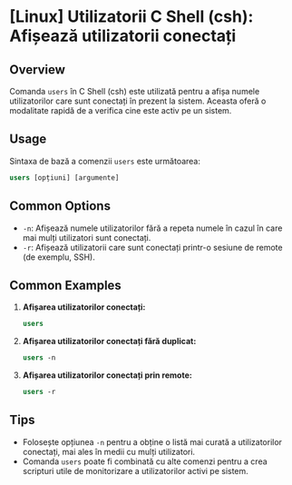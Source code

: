 # [Linux] Utilizatorii C Shell (csh): Afișează utilizatorii conectați

## Overview
Comanda `users` în C Shell (csh) este utilizată pentru a afișa numele utilizatorilor care sunt conectați în prezent la sistem. Aceasta oferă o modalitate rapidă de a verifica cine este activ pe un sistem.

## Usage
Sintaxa de bază a comenzii `users` este următoarea:

```csh
users [opțiuni] [argumente]
```

## Common Options
- `-n`: Afișează numele utilizatorilor fără a repeta numele în cazul în care mai mulți utilizatori sunt conectați.
- `-r`: Afișează utilizatorii care sunt conectați printr-o sesiune de remote (de exemplu, SSH).

## Common Examples
1. **Afișarea utilizatorilor conectați:**
   ```csh
   users
   ```

2. **Afișarea utilizatorilor conectați fără duplicat:**
   ```csh
   users -n
   ```

3. **Afișarea utilizatorilor conectați prin remote:**
   ```csh
   users -r
   ```

## Tips
- Folosește opțiunea `-n` pentru a obține o listă mai curată a utilizatorilor conectați, mai ales în medii cu mulți utilizatori.
- Comanda `users` poate fi combinată cu alte comenzi pentru a crea scripturi utile de monitorizare a utilizatorilor activi pe sistem.